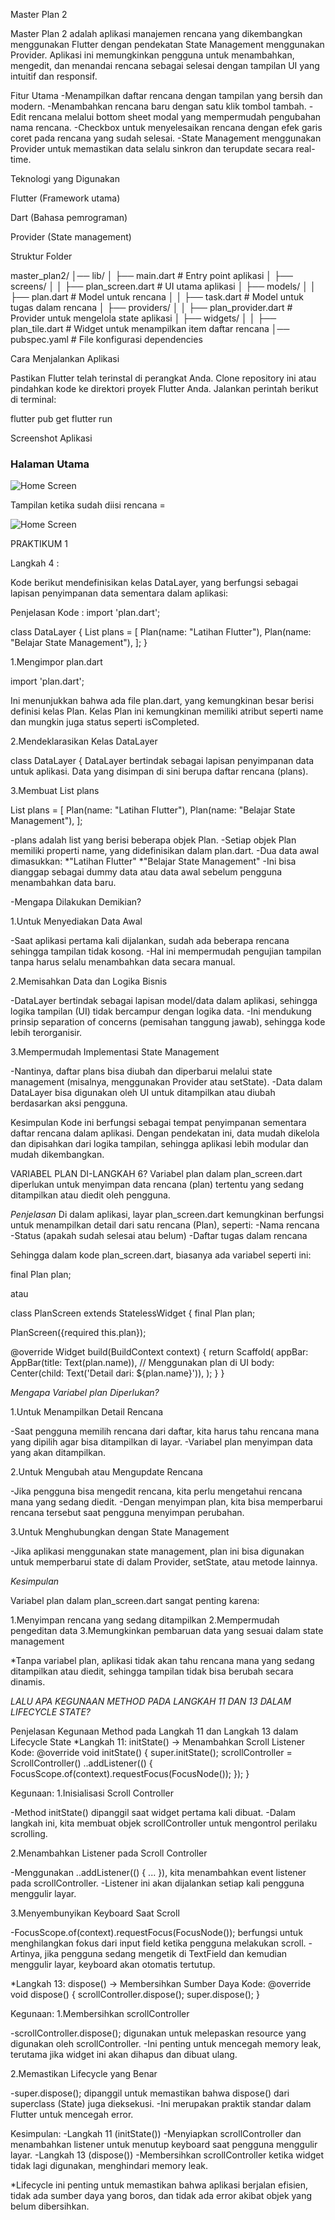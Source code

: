 Master Plan 2

Master Plan 2 adalah aplikasi manajemen rencana yang dikembangkan menggunakan Flutter dengan pendekatan State Management menggunakan Provider. Aplikasi ini memungkinkan pengguna untuk menambahkan, mengedit, dan menandai rencana sebagai selesai dengan tampilan UI yang intuitif dan responsif.

Fitur Utama
-Menampilkan daftar rencana dengan tampilan yang bersih dan modern.
-Menambahkan rencana baru dengan satu klik tombol tambah.
-Edit rencana melalui bottom sheet modal yang mempermudah pengubahan nama rencana.
-Checkbox untuk menyelesaikan rencana dengan efek garis coret pada rencana yang sudah selesai.
-State Management menggunakan Provider untuk memastikan data selalu sinkron dan terupdate secara real-time.

Teknologi yang Digunakan

Flutter (Framework utama)

Dart (Bahasa pemrograman)

Provider (State management)

Struktur Folder

master_plan2/
│── lib/
│   ├── main.dart                 # Entry point aplikasi
│   ├── screens/
│   │   ├── plan_screen.dart       # UI utama aplikasi
│   ├── models/
│   │   ├── plan.dart              # Model untuk rencana
│   │   ├── task.dart              # Model untuk tugas dalam rencana
│   ├── providers/
│   │   ├── plan_provider.dart     # Provider untuk mengelola state aplikasi
│   ├── widgets/
│   │   ├── plan_tile.dart         # Widget untuk menampilkan item daftar rencana
│── pubspec.yaml                   # File konfigurasi dependencies

Cara Menjalankan Aplikasi

Pastikan Flutter telah terinstal di perangkat Anda.
Clone repository ini atau pindahkan kode ke direktori proyek Flutter Anda.
Jalankan perintah berikut di terminal:

flutter pub get
flutter run

Screenshot Aplikasi

### **Halaman Utama**
![Home Screen](assets/screenshots/homescreen.jpeg)

Tampilan ketika sudah diisi rencana =

![Home Screen](assets/screenshots/isirencana.jpeg)



PRAKTIKUM 1 

Langkah 4 : 

Kode berikut mendefinisikan kelas DataLayer, yang berfungsi sebagai lapisan penyimpanan data sementara dalam aplikasi:

Penjelasan Kode : 
import 'plan.dart';

class DataLayer {
  List<Plan> plans = [
    Plan(name: "Latihan Flutter"),
    Plan(name: "Belajar State Management"),
  ];
}

1.Mengimpor plan.dart

import 'plan.dart';

Ini menunjukkan bahwa ada file plan.dart, yang kemungkinan besar berisi definisi kelas Plan.
Kelas Plan ini kemungkinan memiliki atribut seperti name dan mungkin juga status seperti isCompleted.

2.Mendeklarasikan Kelas DataLayer

class DataLayer {
DataLayer bertindak sebagai lapisan penyimpanan data untuk aplikasi.
Data yang disimpan di sini berupa daftar rencana (plans).

3.Membuat List plans


List<Plan> plans = [
  Plan(name: "Latihan Flutter"),
  Plan(name: "Belajar State Management"),
];

-plans adalah list yang berisi beberapa objek Plan.
-Setiap objek Plan memiliki properti name, yang didefinisikan dalam plan.dart.
-Dua data awal dimasukkan:
 *"Latihan Flutter"
 *"Belajar State Management"
-Ini bisa dianggap sebagai dummy data atau data awal sebelum pengguna menambahkan data baru.

-Mengapa Dilakukan Demikian?

1.Untuk Menyediakan Data Awal

-Saat aplikasi pertama kali dijalankan, sudah ada beberapa rencana sehingga tampilan tidak kosong.
-Hal ini mempermudah pengujian tampilan tanpa harus selalu menambahkan data secara manual.

2.Memisahkan Data dan Logika Bisnis

-DataLayer bertindak sebagai lapisan model/data dalam aplikasi, sehingga logika tampilan (UI) tidak bercampur dengan logika data.
-Ini mendukung prinsip separation of concerns (pemisahan tanggung jawab), sehingga kode lebih terorganisir.

3.Mempermudah Implementasi State Management

-Nantinya, daftar plans bisa diubah dan diperbarui melalui state management (misalnya, menggunakan Provider atau setState).
-Data dalam DataLayer bisa digunakan oleh UI untuk ditampilkan atau diubah berdasarkan aksi pengguna.

Kesimpulan
Kode ini berfungsi sebagai tempat penyimpanan sementara daftar rencana dalam aplikasi. Dengan pendekatan ini, data mudah dikelola dan dipisahkan dari logika tampilan, sehingga aplikasi lebih modular dan mudah dikembangkan.


VARIABEL PLAN DI-LANGKAH 6?
Variabel plan dalam plan_screen.dart diperlukan untuk menyimpan data rencana (plan) tertentu yang sedang ditampilkan atau diedit oleh pengguna.

*Penjelasan*
Di dalam aplikasi, layar plan_screen.dart kemungkinan berfungsi untuk menampilkan detail dari satu rencana (Plan), seperti:
-Nama rencana
-Status (apakah sudah selesai atau belum)
-Daftar tugas dalam rencana

Sehingga dalam kode plan_screen.dart, biasanya ada variabel seperti ini:

final Plan plan;

atau

class PlanScreen extends StatelessWidget {
  final Plan plan;

  PlanScreen({required this.plan});
  
  @override
  Widget build(BuildContext context) {
    return Scaffold(
      appBar: AppBar(title: Text(plan.name)),  // Menggunakan plan di UI
      body: Center(child: Text('Detail dari: ${plan.name}')),
    );
  }
}

*Mengapa Variabel plan Diperlukan?*

1.Untuk Menampilkan Detail Rencana

-Saat pengguna memilih rencana dari daftar, kita harus tahu rencana mana yang dipilih agar bisa ditampilkan di layar.
-Variabel plan menyimpan data yang akan ditampilkan.

2.Untuk Mengubah atau Mengupdate Rencana

-Jika pengguna bisa mengedit rencana, kita perlu mengetahui rencana mana yang sedang diedit.
-Dengan menyimpan plan, kita bisa memperbarui rencana tersebut saat pengguna menyimpan perubahan.

3.Untuk Menghubungkan dengan State Management

-Jika aplikasi menggunakan state management, plan ini bisa digunakan untuk memperbarui state di dalam Provider, setState, atau metode lainnya.

*Kesimpulan*

Variabel plan dalam plan_screen.dart sangat penting karena:

1.Menyimpan rencana yang sedang ditampilkan
2.Mempermudah pengeditan data
3.Memungkinkan pembaruan data yang sesuai dalam state management

*Tanpa variabel plan, aplikasi tidak akan tahu rencana mana yang sedang ditampilkan atau diedit, sehingga tampilan tidak bisa berubah secara dinamis.

*LALU APA KEGUNAAN METHOD PADA LANGKAH 11 DAN 13  DALAM LIFECYCLE STATE?*

Penjelasan Kegunaan Method pada Langkah 11 dan Langkah 13 dalam Lifecycle State
*Langkah 11: initState() → Menambahkan Scroll Listener
Kode:
@override
void initState() {
  super.initState();
  scrollController = ScrollController()
    ..addListener(() {
      FocusScope.of(context).requestFocus(FocusNode());
    });
}

Kegunaan:
1.Inisialisasi Scroll Controller

-Method initState() dipanggil saat widget pertama kali dibuat.
-Dalam langkah ini, kita membuat objek scrollController untuk mengontrol perilaku scrolling.

2.Menambahkan Listener pada Scroll Controller

-Menggunakan ..addListener(() { ... }), kita menambahkan event listener pada scrollController.
-Listener ini akan dijalankan setiap kali pengguna menggulir layar.

3.Menyembunyikan Keyboard Saat Scroll

-FocusScope.of(context).requestFocus(FocusNode()); berfungsi untuk menghilangkan fokus dari input field ketika pengguna melakukan scroll.
-Artinya, jika pengguna sedang mengetik di TextField dan kemudian menggulir layar, keyboard akan otomatis tertutup.

*Langkah 13: dispose() → Membersihkan Sumber Daya
Kode:
@override
void dispose() {
  scrollController.dispose();
  super.dispose();
}

Kegunaan:
1.Membersihkan scrollController

-scrollController.dispose(); digunakan untuk melepaskan resource yang digunakan oleh scrollController.
-Ini penting untuk mencegah memory leak, terutama jika widget ini akan dihapus dan dibuat ulang.

2.Memastikan Lifecycle yang Benar

-super.dispose(); dipanggil untuk memastikan bahwa dispose() dari superclass (State) juga dieksekusi.
-Ini merupakan praktik standar dalam Flutter untuk mencegah error.

Kesimpulan:
-Langkah 11 (initState())
-Menyiapkan scrollController dan menambahkan listener untuk menutup keyboard saat pengguna menggulir layar.
-Langkah 13 (dispose())
-Membersihkan scrollController ketika widget tidak lagi digunakan, menghindari memory leak.

*Lifecycle ini penting untuk memastikan bahwa aplikasi berjalan efisien, tidak ada sumber daya yang boros, dan tidak ada error akibat objek yang belum dibersihkan.